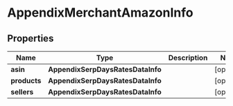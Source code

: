 # AppendixMerchantAmazonInfo

## Properties

| Name | Type | Description | Notes |
|------------ | ------------- | ------------- | -------------|
**asin** | **AppendixSerpDaysRatesDataInfo** |  |[optional]|
**products** | **AppendixSerpDaysRatesDataInfo** |  |[optional]|
**sellers** | **AppendixSerpDaysRatesDataInfo** |  |[optional]|